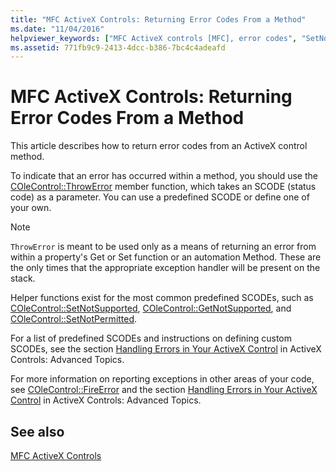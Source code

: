 ```yaml
---
title: "MFC ActiveX Controls: Returning Error Codes From a Method"
ms.date: "11/04/2016"
helpviewer_keywords: ["MFC ActiveX controls [MFC], error codes", "SetNotSupported method, using", "errors [MFC], ActiveX control error codes", "GetNotSupported method [MFC]", "FireError method [MFC]", "SCODE, MFC ActiveX controls", "ThrowError method [MFC]"]
ms.assetid: 771fb9c9-2413-4dcc-b386-7bc4c4adeafd
---
```

# MFC ActiveX Controls: Returning Error Codes From a Method

This article describes how to return error codes from an ActiveX control method.

To indicate that an error has occurred within a method, you should use the [COleControl::ThrowError](reference/colecontrol-class.md#throwerror) member function, which takes an SCODE (status code) as a parameter. You can use a predefined SCODE or define one of your own.

> [!NOTE]
> `ThrowError` is meant to be used only as a means of returning an error from within a property's Get or Set function or an automation Method. These are the only times that the appropriate exception handler will be present on the stack.

Helper functions exist for the most common predefined SCODEs, such as [COleControl::SetNotSupported](reference/colecontrol-class.md#setnotsupported), [COleControl::GetNotSupported](reference/colecontrol-class.md#getnotsupported), and [COleControl::SetNotPermitted](reference/colecontrol-class.md#setnotpermitted).

For a list of predefined SCODEs and instructions on defining custom SCODEs, see the section [Handling Errors in Your ActiveX Control](mfc-activex-controls-advanced-topics.md) in ActiveX Controls: Advanced Topics.

For more information on reporting exceptions in other areas of your code, see [COleControl::FireError](reference/colecontrol-class.md#fireerror) and the section [Handling Errors in Your ActiveX Control](mfc-activex-controls-advanced-topics.md) in ActiveX Controls: Advanced Topics.

## See also

[MFC ActiveX Controls](mfc-activex-controls.md)
